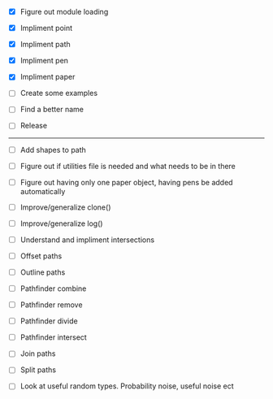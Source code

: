 - [x] Figure out module loading

- [x] Impliment point
- [x] Impliment path
- [x] Impliment pen
- [x] Impliment paper

- [ ] Create some examples

- [ ] Find a better name

- [ ] Release 

---

- [ ] Add shapes to path

- [ ] Figure out if utilities file is needed and what needs to be in there

- [ ] Figure out having only one paper object, having pens be added automatically

- [ ] Improve/generalize clone() 

- [ ] Improve/generalize log()

- [ ] Understand and impliment intersections

- [ ] Offset paths
- [ ] Outline paths

- [ ] Pathfinder combine
- [ ] Pathfinder remove
- [ ] Pathfinder divide
- [ ] Pathfinder intersect

- [ ] Join paths
- [ ] Split paths

- [ ] Look at useful random types. Probability noise, useful noise ect